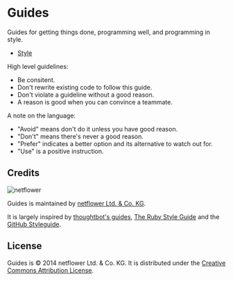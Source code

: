 # Guides

Guides for getting things done, programming well, and programming in style.

* [Style](/style)

High level guidelines:

* Be consitent.
* Don't rewrite existing code to follow this guide.
* Don't violate a guideline without a good reason.
* A reason is good when you can convince a teammate.

A note on the language:

* "Avoid" means don't do it unless you have good reason.
* "Don't" means there's never a good reason.
* "Prefer" indicates a better option and its alternative to watch out for.
* "Use" is a positive instruction.

## Credits

![netflower](https://cloud.githubusercontent.com/assets/464565/5997997/91da2232-aac2-11e4-9278-fdf21fb8a6e9.png)

Guides is maintained by [netflower Ltd. & Co. KG][ne].

It is largely inspired by [thoughtbot's guides][tg], [The Ruby Style Guide][trsg] and the [GitHub Styleguide][gs].

## License

Guides is © 2014 netflower Ltd. & Co. KG. It is distributed under the [Creative Commons
Attribution License](http://creativecommons.org/licenses/by/3.0/).

[ne]: http://netflower.de
[tg]: https://github.com/thoughtbot/guides
[trsg]: https://github.com/bbatsov/ruby-style-guide
[gs]: https://github.com/styleguide
